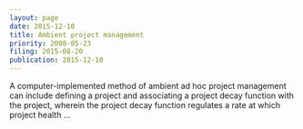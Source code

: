 ```yaml
---
layout: page
date: 2015-12-10
title: Ambient project management
priority: 2008-05-23
filing: 2015-08-20
publication: 2015-12-10
---
```

A computer-implemented method of ambient ad hoc project management can include defining a project and associating a project decay function with the project, wherein the project decay function regulates a rate at which project health …